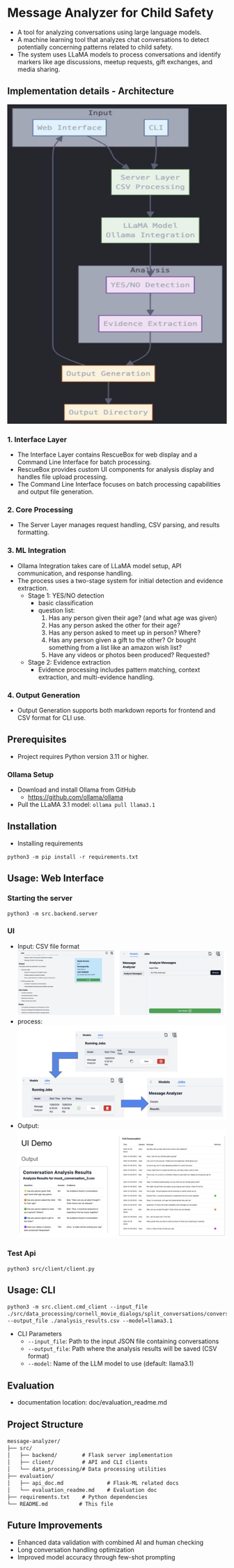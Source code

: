 # Message Analyzer for Child Safety
* A tool for analyzing conversations using large language models.
* A machine learning tool that analyzes chat conversations to detect potentially concerning patterns related to child safety. 
* The system uses LLaMA models to process conversations and identify markers like age discussions, meetup requests, gift exchanges, and media sharing.


## Implementation details - Architecture
![architecture](./images/architecture.jpeg)

### 1. Interface Layer
* The Interface Layer contains RescueBox for web display and a Command Line Interface for batch processing.
* RescueBox provides custom UI components for analysis display and handles file upload processing.
* The Command Line Interface focuses on batch processing capabilities and output file generation.

### 2. Core Processing
* The Server Layer manages request handling, CSV parsing, and results formatting.

### 3. ML Integration
* Ollama Integration takes care of LLaMA model setup, API communication, and response handling.
* The process uses a two-stage system for initial detection and evidence extraction.
  * Stage 1: YES/NO detection
    * basic classification
    * question list:
      1. Has any person given their age? (and what age was given)
      2. Has any person asked the other for their age?
      3. Has any person asked to meet up in person? Where?
      4. Has any person given a gift to the other? Or bought something from a list like an amazon wish list?
      5. Have any videos or photos been produced? Requested?
  * Stage 2: Evidence extraction
    * Evidence processing includes pattern matching, context extraction, and multi-evidence handling.

### 4. Output Generation
* Output Generation supports both markdown reports for frontend and CSV format for CLI use.

## Prerequisites
* Project requires Python version 3.11 or higher. 

### Ollama Setup
* Download and install Ollama from GitHub
  * https://github.com/ollama/ollama
* Pull the LLaMA 3.1 model: `ollama pull llama3.1`

## Installation
* Installing requirements
```
python3 -m pip install -r requirements.txt
```

## Usage: Web Interface
### Starting the server
```
python3 -m src.backend.server
```

### UI
* Input: CSV file format
![ui input image](./images/ui_demo_1.jpeg)
* process: 
![ui process image](./images/ui_demo_2.jpeg)
* Output: 
![ui ouput image](./images/ui_demo_3.jpeg)

### Test Api
```
python3 src/client/client.py
```

## Usage: CLI
```
python3 -m src.client.cmd_client --input_file ./src/data_processing/cornell_movie_dialogs/split_conversations/conversations_part_000.json --output_file ./analysis_results.csv --model=llama3.1 
```
* CLI Parameters
  * `--input_file`: Path to the input JSON file containing conversations
  * `--output_file`: Path where the analysis results will be saved (CSV format)
  * `--model`: Name of the LLM model to use (default: llama3.1)

## Evaluation
* documentation location: doc/evaluation_readme.md

## Project Structure
```
message-analyzer/
├── src/
│   ├── backend/        # Flask server implementation
│   ├── client/         # API and CLI clients
│   └── data_processing/# Data processing utilities
├── evaluation/
│   ├── api_doc.md              # Flask-ML related docs
│   └── evaluation_readme.md    # Evaluation doc
├── requirements.txt    # Python dependencies
└── README.md          # This file
```

## Future Improvements
* Enhanced data validation with combined AI and human checking
* Long conversation handling optimization
* Improved model accuracy through few-shot prompting